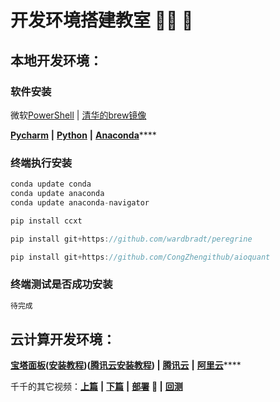 # 开发环境搭建教室 👨‍🏫 🚩

## 本地开发环境：

### 软件安装

微软[PowerShell](https://docs.microsoft.com/zh-cn/powershell/) | [清华的brew镜像](https://mirrors.tuna.tsinghua.edu.cn/help/homebrew/)

[**Pycharm**](https://www.jetbrains.com/pycharm/download/#section=mac) **|** [**Python**](https://www.python.org/downloads/) **|** [**Anaconda**](https://www.anaconda.com/products/individual#Downloads)\*\*\*\*

### **终端执行安装**

```c
conda update conda
conda update anaconda
conda update anaconda-navigator
```

```c
pip install ccxt
```

```c
pip install git+https://github.com/wardbradt/peregrine
```

```c
pip install git+https://github.com/CongZhengithub/aioquant
```

### 终端测试是否成功安装

```c
待完成
```

## 云计算开发环境：

[**宝塔面板**](https://www.bt.cn/)**(**[**安装教程**](https://www.bt.cn/bbs/thread-19376-1-1.html)**)(**[**腾讯云安装教程**](https://cloud.tencent.com/document/product/213/45550)**) |** [**腾讯云**](https://cloud.tencent.com/) **|** [**阿里云**](https://www.aliyun.com/)\*\*\*\*

千千的其它视频：[**上篇**](https://mp.weixin.qq.com/s/lVqcoBvtmyLaohz7DLtIoA) **|** [**下篇**](https://mp.weixin.qq.com/s/6qL4redQ3lFiNvZOowpBaA) **|** [**部署**](https://mp.weixin.qq.com/s/6bKVOqcYppqta3zRdMtvWA) **🚩 |** [**回测**](https://mp.weixin.qq.com/s/Ju4XFDHTq7wk2wokArmKGw)
